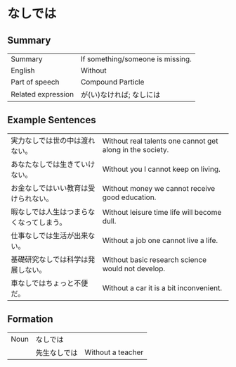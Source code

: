 # なしでは

## Summary

<table><tr>   <td>Summary</td>   <td>If something/someone is missing.</td></tr><tr>   <td>English</td>   <td>Without</td></tr><tr>   <td>Part of speech</td>   <td>Compound Particle</td></tr><tr>   <td>Related expression</td>   <td>が(い)なければ; なしには</td></tr></table>

## Example Sentences

<table><tr>   <td>実力なしでは世の中は渡れない。</td>   <td>Without real talents one cannot get along in the society.</td></tr><tr>   <td>あなたなしでは生きていけない。</td>   <td>Without you I cannot keep on living.</td></tr><tr>   <td>お金なしではいい教育は受けられない。</td>   <td>Without money we cannot receive good education.</td></tr><tr>   <td>暇なしでは人生はつまらなくなってしまう。</td>   <td>Without leisure time life will become dull.</td></tr><tr>   <td>仕事なしでは生活が出来ない。</td>   <td>Without a job one cannot live a life.</td></tr><tr>   <td>基礎研究なしでは科学は発展しない。</td>   <td>Without basic research science would not develop.</td></tr><tr>   <td>車なしではちょっと不便だ。</td>   <td>Without a car it is a bit inconvenient.</td></tr></table>

## Formation

<table class="table"><tbody><tr class="tr head"><td class="td"><span class="bold">Noun</span></td><td class="td"><span class="concept">なしでは</span></td><td class="td"></td></tr><tr class="tr"><td class="td"></td><td class="td"><span>先生</span><span class="concept">なしでは</span></td><td class="td"><span>Without a teacher</span></td></tr></tbody></table>

